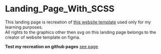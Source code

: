 # Landing_Page_With_SCSS
This landing page is recreation of [this website template](https://www.figma.com/file/2unF5Pp2mSoRqjdGX2mBlq/Responsive-Landing-Page-Design-%7C-Website-Home-Page-Design-%7C-Agency-Website-UI-Design-(Community)-(Copy)) used only for my learning purposes.
</br>All rights to the graphics other then svg on this landing page belongs to the creator of website template on figma.</br>

<b>Test my recreation on github pages</b> [see page](https://xenkq.github.io/Landing_Page_With_Sass/)
